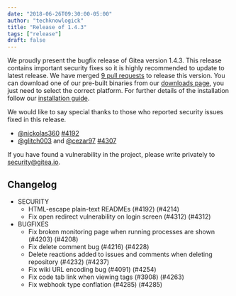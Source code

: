 ```yaml
---
date: "2018-06-26T09:30:00-05:00"
author: "techknowlogick"
title: "Release of 1.4.3"
tags: ["release"]
draft: false
---
```


We proudly present the bugfix release of Gitea version 1.4.3. This release contains important
security fixes so it is highly recommended to update to latest release.
We have merged [9 pull requests](https://github.com/go-gitea/gitea/milestone/25?closed=1) to release this version.
You can download one of our pre-built binaries from our [downloads page](https://dl.gitea.io/gitea/1.4.3/), you just need to select the correct platform.
For further details of the installation follow our [installation guide](https://docs.gitea.io/en-us/install-from-binary/).

We would like to say special thanks to those who reported security issues fixed in this release.

* [@nickolas360](https://github.com/nickolas360) [#4192](https://github.com/go-gitea/gitea/pull/4192)
* [@glitch003](https://github.com/glitch003) and [@cezar97](https://github.com/cezar97) [#4307](https://github.com/go-gitea/gitea/issues/4307)

If you have found a vulnerability in the project, please write privately to [security@gitea.io](mailto:security@gitea.io).

<!--more-->

## Changelog

* SECURITY
  * HTML-escape plain-text READMEs (#4192) (#4214)
  * Fix open redirect vulnerability on login screen (#4312) (#4312)
* BUGFIXES
  * Fix broken monitoring page when running processes are shown (#4203) (#4208)
  * Fix delete comment bug (#4216) (#4228)
  * Delete reactions added to issues and comments when deleting repository (#4232) (#4237)
  * Fix wiki URL encoding bug (#4091) (#4254)
  * Fix code tab link when viewing tags (#3908) (#4263)
  * Fix webhook type conflation (#4285) (#4285)
